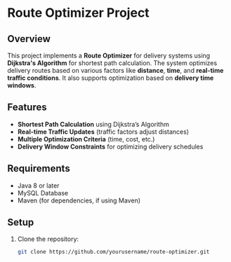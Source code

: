 # Route Optimizer Project

## Overview

This project implements a **Route Optimizer** for delivery systems using **Dijkstra's Algorithm** for shortest path calculation. The system optimizes delivery routes based on various factors like **distance**, **time**, and **real-time traffic conditions**. It also supports optimization based on **delivery time windows**.

## Features

- **Shortest Path Calculation** using Dijkstra’s Algorithm
- **Real-time Traffic Updates** (traffic factors adjust distances)
- **Multiple Optimization Criteria** (time, cost, etc.)
- **Delivery Window Constraints** for optimizing delivery schedules

## Requirements

- Java 8 or later
- MySQL Database
- Maven (for dependencies, if using Maven)

## Setup

1. Clone the repository:
   ```bash
   git clone https://github.com/yourusername/route-optimizer.git
